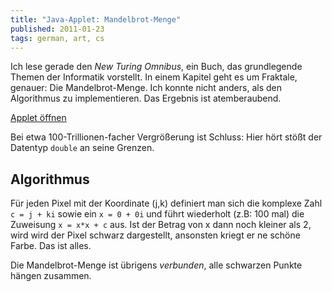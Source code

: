 ```yaml
---
title: "Java-Applet: Mandelbrot-Menge"
published: 2011-01-23
tags: german, art, cs
---
```


Ich lese gerade den *New Turing Omnibus*, ein Buch, das grundlegende Themen der Informatik vorstellt. In einem Kapitel geht es um Fraktale, genauer: Die Mandelbrot-Menge. Ich konnte nicht anders, als den Algorithmus zu implementieren. Das Ergebnis ist atemberaubend.

[Applet öffnen](view/)

Bei etwa 100-Trillionen-facher Vergrößerung ist Schluss: Hier hört stößt der Datentyp `double` an seine Grenzen.

## Algorithmus

Für jeden Pixel mit der Koordinate (j,k) definiert man sich die komplexe Zahl `c = j + ki` sowie ein `x = 0 + 0i` und führt wiederholt (z.B: 100 mal) die Zuweisung `x = x*x + c` aus. Ist der Betrag von x dann noch kleiner als 2, wird wird der Pixel schwarz dargestellt, ansonsten kriegt er ne schöne Farbe. Das ist alles.

Die Mandelbrot-Menge ist übrigens *verbunden*, alle schwarzen Punkte hängen zusammen.
